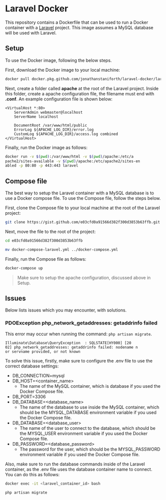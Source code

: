# Laravel Docker

This repository contains a Dockerfile that can be used to run a Docker container with a [Laravel](https://laravel.com) project. This image assumes a MySQL database will be used with Laravel.

## Setup

To use the Docker image, following the below steps.

First, download the Docker image to your local machine:

```bash
docker pull docker.pkg.github.com/jonathanstaniforth/laravel-docker/laravel:latest
```

Next, create a folder called **apache** at the root of the Laravel project. Inside this folder, create a apache configuration file, the filename must end with **.conf**. An example configuration file is shown below:

```
<VirtualHost *:80>
    ServerAdmin webmaster@localhost
    ServerName localhost

    DocumentRoot /var/www/html/public
    ErrorLog ${APACHE_LOG_DIR}/error.log
    CustomLog ${APACHE_LOG_DIR}/access.log combined
</VirtualHost>
```

Finally, run the Docker image as follows:

```bash
docker run -v $(pwd):/var/www/html -v $(pwd)/apache:/etc/a
pache2/sites-available -v $(pwd)/apache:/etc/apache2/sites-en
abled -p 80:80 -p 443:443 laravel
```

## Compose file
The best way to setup the Laravel container with a MySQL database is to use a Docker compose file. To use the Compose file, follow the steps below.

First, clone the Compose file to your local machine at the root of the Laravel project:

```bash
git clone https://gist.github.com/e03cfd0a91566d382f300d3853b63ffb.git
```

Next, move the file to the root of the project:

```bash
cd e03cfd0a91566d382f300d3853b63ffb

mv docker-compose-laravel.yml ../docker-compose.yml
```

Finally, run the Compose file as follows:

```bash
docker-compose up
```

> Make sure to setup the apache configuration, discussed above in Setup.

## Issues

Below lists issues which you may encounter, with solutions.

### PDOException php_network_getaddresses: getaddrinfo failed

This error may occur when running the command: ```php artisan migrate```.

```
Illuminate\Database\QueryException  : SQLSTATE[HY000] [20
02] php_network_getaddresses: getaddrinfo failed: nodename n
or servname provided, or not known
```

To solve this issue, firstly, make sure to configure the .env file to use the correct database settings:

* DB_CONNECTION=mysql
* DB_HOST=\<container\_name\>
  * The name of the MySQL container, which is database if you used the Docker Compose file.
* DB_PORT=3306
* DB_DATABASE=\<database\_name\>
  * The name of the database to use inside the MySQL container, which should be the MYSQL_DATABASE environment variable if you used the Docker Compose file.
* DB_DATABASE=\<database\_user\>
  * The name of the user to connect to the database, which should be the MYSQL_USER environment variable if you used the Docker Compose file.
* DB_PASSWORD=\<database\_password\>
  * The password for the user, which should be the MYSQL_PASSWORD environment variable if you used the Docker Compose file.

Also, make sure to run the database commands inside of the Laravel container, as the .env file uses the database container name to connect. You can do this as follows:

```bash
docker exec -it <laravel_container_id> bash

php artisan migrate
```

